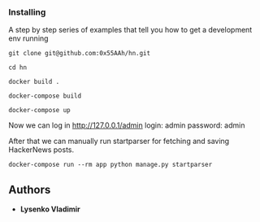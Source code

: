 ### Installing

A step by step series of examples that tell you how to get a development env running

```
git clone git@github.com:0x55AAh/hn.git
```
```
cd hn
```
```
docker build .
```
```
docker-compose build
```
```
docker-compose up
```
Now we can log in http://127.0.0.1/admin
login: admin
password: admin

After that we can manually run startparser for fetching
and saving HackerNews posts.
```
docker-compose run --rm app python manage.py startparser
```

## Authors

* **Lysenko Vladimir**